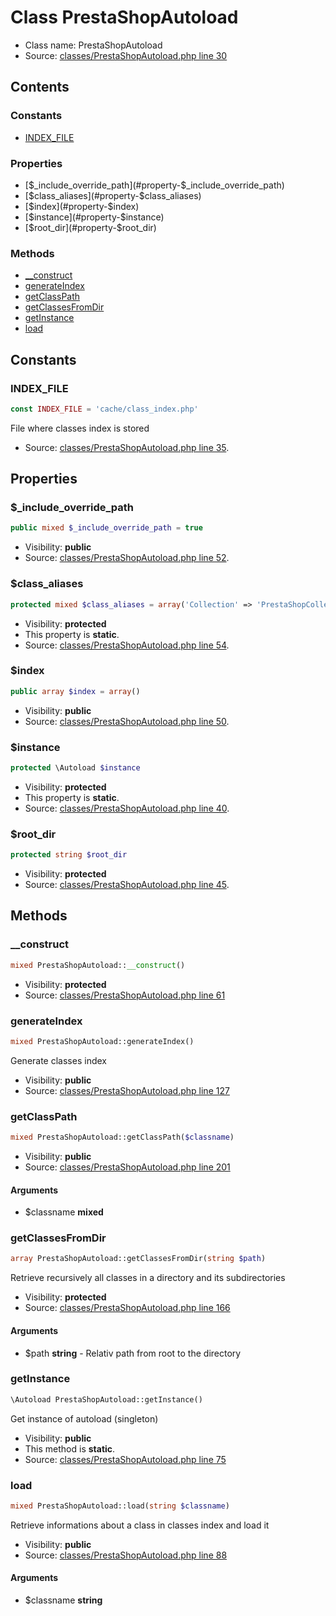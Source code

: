 Class PrestaShopAutoload
=====================





* Class name: PrestaShopAutoload
* Source: [classes/PrestaShopAutoload.php line 30](https://github.com/PrestaShop/PrestaShop/blob/1.6.0.5/classes/PrestaShopAutoload.php#L30)


Contents
--------

### Constants

* [INDEX_FILE](#constant-INDEX_FILE)

### Properties

* [$_include_override_path](#property-$_include_override_path)
* [$class_aliases](#property-$class_aliases)
* [$index](#property-$index)
* [$instance](#property-$instance)
* [$root_dir](#property-$root_dir)

### Methods

* [__construct](#method-__construct)
* [generateIndex](#method-generateIndex)
* [getClassPath](#method-getClassPath)
* [getClassesFromDir](#method-getClassesFromDir)
* [getInstance](#method-getInstance)
* [load](#method-load)


Constants
----------


### <a name="constant-INDEX_FILE"></a>INDEX_FILE

```php
const INDEX_FILE = 'cache/class_index.php'
```

File where classes index is stored



* Source: [classes/PrestaShopAutoload.php line 35](https://github.com/PrestaShop/PrestaShop/blob/1.6.0.5/classes/PrestaShopAutoload.php#L35).


Properties
----------


### <a name="property-$_include_override_path"></a>$_include_override_path

```php
public mixed $_include_override_path = true
```





* Visibility: **public**
* Source: [classes/PrestaShopAutoload.php line 52](https://github.com/PrestaShop/PrestaShop/blob/1.6.0.5/classes/PrestaShopAutoload.php#L52).


### <a name="property-$class_aliases"></a>$class_aliases

```php
protected mixed $class_aliases = array('Collection' => 'PrestaShopCollection', 'Autoload' => 'PrestaShopAutoload', 'Backup' => 'PrestaShopBackup', 'Logger' => 'PrestaShopLogger')
```





* Visibility: **protected**
* This property is **static**.
* Source: [classes/PrestaShopAutoload.php line 54](https://github.com/PrestaShop/PrestaShop/blob/1.6.0.5/classes/PrestaShopAutoload.php#L54).


### <a name="property-$index"></a>$index

```php
public array $index = array()
```





* Visibility: **public**
* Source: [classes/PrestaShopAutoload.php line 50](https://github.com/PrestaShop/PrestaShop/blob/1.6.0.5/classes/PrestaShopAutoload.php#L50).


### <a name="property-$instance"></a>$instance

```php
protected \Autoload $instance
```





* Visibility: **protected**
* This property is **static**.
* Source: [classes/PrestaShopAutoload.php line 40](https://github.com/PrestaShop/PrestaShop/blob/1.6.0.5/classes/PrestaShopAutoload.php#L40).


### <a name="property-$root_dir"></a>$root_dir

```php
protected string $root_dir
```





* Visibility: **protected**
* Source: [classes/PrestaShopAutoload.php line 45](https://github.com/PrestaShop/PrestaShop/blob/1.6.0.5/classes/PrestaShopAutoload.php#L45).


Methods
-------


### <a name="method-__construct"></a>__construct

```php
mixed PrestaShopAutoload::__construct()
```





* Visibility: **protected**
* Source: [classes/PrestaShopAutoload.php line 61](https://github.com/PrestaShop/PrestaShop/blob/1.6.0.5/classes/PrestaShopAutoload.php#L61)




### <a name="method-generateIndex"></a>generateIndex

```php
mixed PrestaShopAutoload::generateIndex()
```

Generate classes index



* Visibility: **public**
* Source: [classes/PrestaShopAutoload.php line 127](https://github.com/PrestaShop/PrestaShop/blob/1.6.0.5/classes/PrestaShopAutoload.php#L127)




### <a name="method-getClassPath"></a>getClassPath

```php
mixed PrestaShopAutoload::getClassPath($classname)
```





* Visibility: **public**
* Source: [classes/PrestaShopAutoload.php line 201](https://github.com/PrestaShop/PrestaShop/blob/1.6.0.5/classes/PrestaShopAutoload.php#L201)


#### Arguments
* $classname **mixed**



### <a name="method-getClassesFromDir"></a>getClassesFromDir

```php
array PrestaShopAutoload::getClassesFromDir(string $path)
```

Retrieve recursively all classes in a directory and its subdirectories



* Visibility: **protected**
* Source: [classes/PrestaShopAutoload.php line 166](https://github.com/PrestaShop/PrestaShop/blob/1.6.0.5/classes/PrestaShopAutoload.php#L166)


#### Arguments
* $path **string** - Relativ path from root to the directory



### <a name="method-getInstance"></a>getInstance

```php
\Autoload PrestaShopAutoload::getInstance()
```

Get instance of autoload (singleton)



* Visibility: **public**
* This method is **static**.
* Source: [classes/PrestaShopAutoload.php line 75](https://github.com/PrestaShop/PrestaShop/blob/1.6.0.5/classes/PrestaShopAutoload.php#L75)




### <a name="method-load"></a>load

```php
mixed PrestaShopAutoload::load(string $classname)
```

Retrieve informations about a class in classes index and load it



* Visibility: **public**
* Source: [classes/PrestaShopAutoload.php line 88](https://github.com/PrestaShop/PrestaShop/blob/1.6.0.5/classes/PrestaShopAutoload.php#L88)


#### Arguments
* $classname **string**


